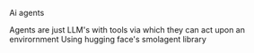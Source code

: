 Ai agents 

Agents are just LLM's with tools via which they can act upon an envirornment
Using hugging face's smolagent library
